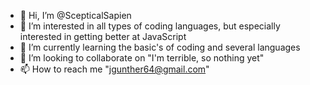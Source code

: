 - 👋 Hi, I’m @ScepticalSapien
- 👀 I’m interested in all types of coding languages, but especially interested in getting better at JavaScript
- 🌱 I’m currently learning the basic's of coding and several languages
- 💞️ I’m looking to collaborate on "I'm terrible, so nothing yet"
- 📫 How to reach me "jgunther64@gmail.com"

<!---
ScepticalSapien/ScepticalSapien is a ✨ special ✨ repository because its `README.md` (this file) appears on your GitHub profile.
You can click the Preview link to take a look at your changes.
--->
